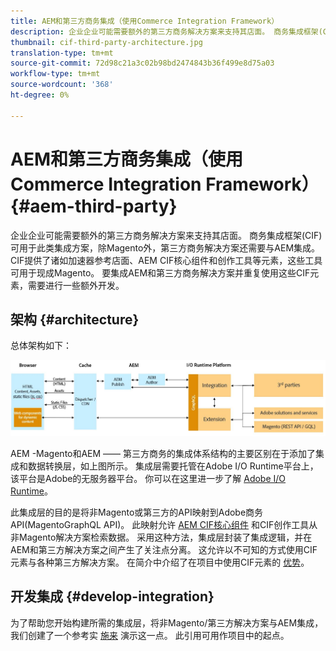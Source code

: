 ```yaml
---
title: AEM和第三方商务集成（使用Commerce Integration Framework）
description: 企业企业可能需要额外的第三方商务解决方案来支持其店面。 商务集成框架(CIF)可用于此类集成方案，以使用I/O Runtime将第三方商务解决方案连接到Adobe Experience Manager。
thumbnail: cif-third-party-architecture.jpg
translation-type: tm+mt
source-git-commit: 72d98c21a3c02b98bd2474843b36f499e8d75a03
workflow-type: tm+mt
source-wordcount: '368'
ht-degree: 0%

---
```



# AEM和第三方商务集成（使用Commerce Integration Framework） {#aem-third-party}

企业企业可能需要额外的第三方商务解决方案来支持其店面。 商务集成框架(CIF)可用于此类集成方案，除Magento外，第三方商务解决方案还需要与AEM集成。 CIF提供了诸如加速器参考店面、AEM CIF核心组件和创作工具等元素，这些工具可用于现成Magento。 要集成AEM和第三方商务解决方案并重复使用这些CIF元素，需要进行一些额外开发。

## 架构 {#architecture}

总体架构如下：

![AEM非Magento/第三方体系结构概述](/help/commerce-cloud/assets/AEM_nonMagento_Architecture.JPG)

AEM -Magento和AEM —— 第三方商务的集成体系结构的主要区别在于添加了集成和数据转换层，如上图所示。 集成层需要托管在Adobe I/O Runtime平台上，该平台是Adobe的无服务器平台。 你可以在这里进一步了解 [Adobe I/O Runtime](https://www.adobe.io/apis/experienceplatform/runtime.html)。

此集成层的目的是将非Magento或第三方的API映射到Adobe商务API(MagentoGraphQL API)。 此映射允许 [AEM CIF核心组件](https://github.com/adobe/aem-core-cif-components) 和CIF创作工具从非Magento解决方案检索数据。 采用这种方法，集成层封装了集成逻辑，并在AEM和第三方解决方案之间产生了关注点分离。 这允许以不可知的方式使用CIF元素与各种第三方解决方案。 在简介中介绍了在项目中使用CIF元素的 [优势](/help/commerce-cloud/overview.md)。

## 开发集成 {#develop-integration}

为了帮助您开始构建所需的集成层，将非Magento/第三方解决方案与AEM集成，我们创建了一个参考实 [施来](https://github.com/adobe/commerce-cif-graphql-integration-reference) 演示这一点。 此引用可用作项目中的起点。
